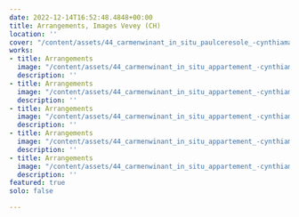 ```yaml
---
date: 2022-12-14T16:52:48.4848+00:00
title: Arrangements, Images Vevey (CH)
location: ''
cover: "/content/assets/44_carmenwinant_in_situ_paulceresole_-cynthiamaiammann_1358.jpg"
works:
- title: Arrangements
  image: "/content/assets/44_carmenwinant_in_situ_appartement_-cynthiamaiammann_1536.jpg"
  description: ''
- title: Arrangements
  image: "/content/assets/44_carmenwinant_in_situ_appartement_-cynthiamaiammann_1542.jpg"
  description: ''
- title: Arrangements
  image: "/content/assets/44_carmenwinant_in_situ_appartement_-cynthiamaiammann_1541.jpg"
  description: ''
- title: Arrangements
  image: "/content/assets/44_carmenwinant_in_situ_appartement_-cynthiamaiammann_1539.jpg"
  description: ''
- title: Arrangements
  image: "/content/assets/44_carmenwinant_in_situ_appartement_-cynthiamaiammann_1538.jpg"
  description: ''
featured: true
solo: false

---
```


